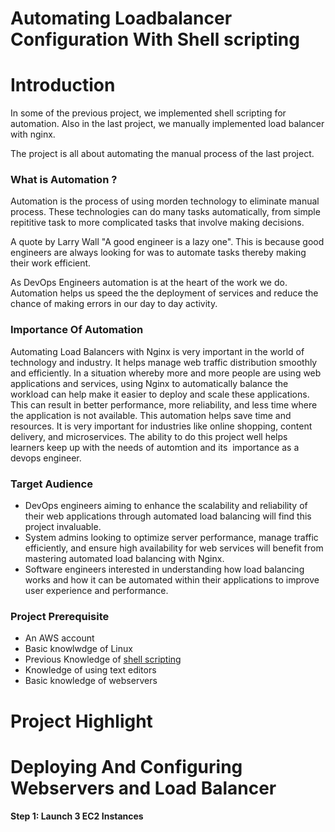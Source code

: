 # Automating Loadbalancer Configuration With Shell scripting

# Introduction
In some of the previous project, we implemented shell scripting for automation. Also in the last project, we manually implemented load balancer with nginx.

The project is all about automating the manual process of the last project.

### What is Automation ?

Automation is the process of using morden technology to eliminate manual process. These technologies can do many tasks automatically, from simple repititive task to more complicated tasks that involve making decisions.

A quote by Larry Wall  "A good engineer is a lazy one". This is because good engineers are always looking for was to automate tasks thereby making their work efficient.

As DevOps Engineers automation is at the heart of the work we do. Automation helps us speed the the deployment of services and reduce the chance of making errors in our day to day activity.

### Importance Of Automation

Automating Load Balancers with Nginx is very important in the world of technology and industry. It helps manage web traffic distribution smoothly and efficiently. In a situation whereby more and more people are using web applications and services, using Nginx to automatically balance the workload can help make it easier to deploy and scale these applications. This can result in better performance, more reliability, and less time where the application is not available. This automation helps save time and resources. It is very important for industries like online shopping, content delivery, and microservices. The ability to do this project well helps learners keep up with the needs of automtion and its  importance as a  devops engineer.

### Target Audience

- DevOps engineers aiming to enhance the scalability and reliability of their web applications through automated load balancing will find this project invaluable.
- System admins looking to optimize server performance, manage traffic efficiently, and ensure high availability for web services will benefit from mastering automated load balancing with Nginx.
- Software engineers interested in understanding how load balancing works and how it can be automated within their applications to improve user experience and performance.

### Project Prerequisite

- An AWS account
- Basic knowlwdge of Linux
- Previous Knowledge of [shell scripting](https://github.com/RidwanAz/Darey.io_Devops_Project/blob/a39ef56ea1c33036b75eb59bfc6bf2a56f250548/Shell_scripting/Shell.md)
- Knowledge of using text editors
- Basic knowledge of webservers

# Project Highlight

# Deploying And Configuring Webservers and Load Balancer

#### Step 1: Launch 3 EC2 Instances
